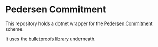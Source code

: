 # Pedersen Commitment

This repository holds a dotnet wrapper for the [Pedersen Commitment](https://en.wikipedia.org/wiki/Commitment_scheme#Pedersen_commitment) scheme.

It uses the [bulletproofs library](https://github.com/dalek-cryptography/bulletproofs) underneath.
